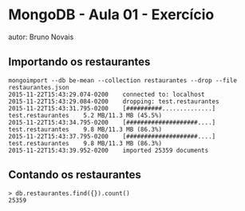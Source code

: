 # MongoDB - Aula 01 - Exercício
autor: Bruno Novais

## Importando os restaurantes

  ```
  mongoimport --db be-mean --collection restaurantes --drop --file restaurantes.json
  2015-11-22T15:43:29.074-0200    connected to: localhost
  2015-11-22T15:43:29.084-0200    dropping: test.restaurantes
  2015-11-22T15:43:31.795-0200    [##########..............] test.restaurantes    5.2 MB/11.3 MB (45.5%)
  2015-11-22T15:43:34.795-0200    [####################....] test.restaurantes    9.8 MB/11.3 MB (86.3%)
  2015-11-22T15:43:37.795-0200    [####################....] test.restaurantes    9.8 MB/11.3 MB (86.3%)
  2015-11-22T15:43:39.952-0200    imported 25359 documents
  ```

## Contando os restaurantes

  ```
  > db.restaurantes.find({}).count()
  25359
  ```
